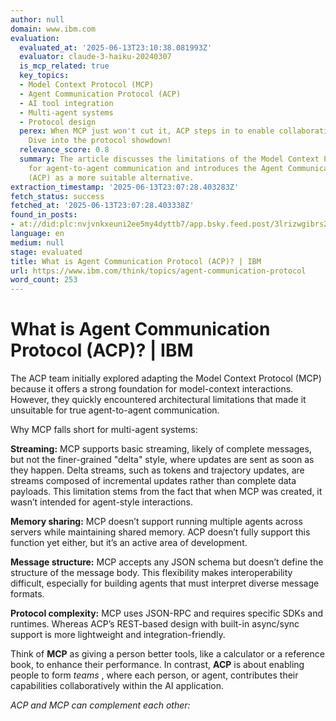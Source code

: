 ```yaml
---
author: null
domain: www.ibm.com
evaluation:
  evaluated_at: '2025-06-13T23:10:38.081993Z'
  evaluator: claude-3-haiku-20240307
  is_mcp_related: true
  key_topics:
  - Model Context Protocol (MCP)
  - Agent Communication Protocol (ACP)
  - AI tool integration
  - Multi-agent systems
  - Protocol design
  perex: When MCP just won't cut it, ACP steps in to enable collaborative AI agents.
    Dive into the protocol showdown!
  relevance_score: 0.8
  summary: The article discusses the limitations of the Model Context Protocol (MCP)
    for agent-to-agent communication and introduces the Agent Communication Protocol
    (ACP) as a more suitable alternative.
extraction_timestamp: '2025-06-13T23:07:28.403283Z'
fetch_status: success
fetched_at: '2025-06-13T23:07:28.403338Z'
found_in_posts:
- at://did:plc:nvjvnkxeuni2ee5my4dyttb7/app.bsky.feed.post/3lrizwgibrs2h
language: en
medium: null
stage: evaluated
title: What is Agent Communication Protocol (ACP)? | IBM
url: https://www.ibm.com/think/topics/agent-communication-protocol
word_count: 253
---
```


# What is Agent Communication Protocol (ACP)? | IBM

The ACP team initially explored adapting the Model Context Protocol \(MCP\) because it offers a strong foundation for model-context interactions. However, they quickly encountered architectural limitations that made it unsuitable for true agent-to-agent communication.

Why MCP falls short for multi-agent systems:

**Streaming:** MCP supports basic streaming, likely of complete messages, but not the finer-grained "delta" style, where updates are sent as soon as they happen. Delta streams, such as tokens and trajectory updates, are streams composed of incremental updates rather than complete data payloads. This limitation stems from the fact that when MCP was created, it wasn’t intended for agent-style interactions.

**Memory sharing:** MCP doesn’t support running multiple agents across servers while maintaining shared memory. ACP doesn’t fully support this function yet either, but it’s an active area of development.

**Message structure:** MCP accepts any JSON schema but doesn’t define the structure of the message body. This flexibility makes interoperability difficult, especially for building agents that must interpret diverse message formats.

**Protocol complexity:** MCP uses JSON-RPC and requires specific SDKs and runtimes. Whereas ACP’s REST-based design with built-in async/sync support is more lightweight and integration-friendly.


Think of **MCP** as giving a person better tools, like a calculator or a reference book, to enhance their performance. In contrast, **ACP** is about enabling people to form _teams_ , where each person, or agent, contributes their capabilities collaboratively within the AI application.

_ACP and MCP can complement each other:_